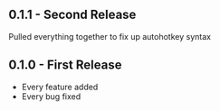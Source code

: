 ## 0.1.1 - Second Release
Pulled everything together to fix up autohotkey syntax

## 0.1.0 - First Release
* Every feature added
* Every bug fixed
